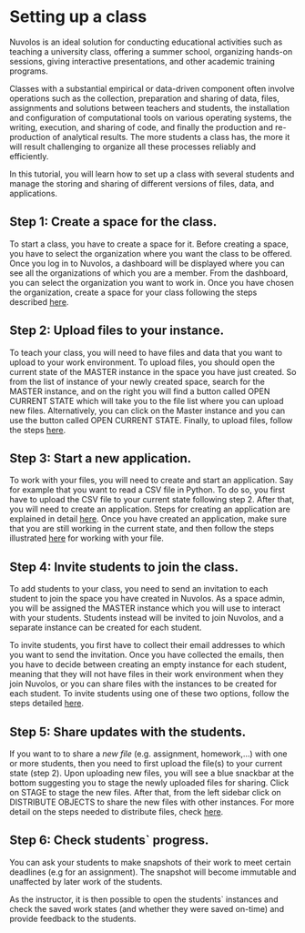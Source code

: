 # Setting up a class

Nuvolos is an ideal solution for conducting educational activities such as teaching a university class, offering a summer school, organizing hands-on sessions, giving interactive presentations, and other academic training programs.

Classes with a substantial empirical or data-driven component often involve operations such as the collection, preparation and sharing of data, files, assignments and solutions between teachers and students, the installation and configuration of computational tools on various operating systems, the writing, execution, and sharing of code, and finally the production and re-production of analytical results. The more students a class has, the more it will result challenging to organize all these processes reliably and efficiently.

In this tutorial, you will learn how to set up a class with several students and manage the storing and sharing of different versions of files, data, and applications.

## Step 1: Create a space for the class.

To start a class, you have to create a space for it. Before creating a space, you have to select the organization where you want the class to be offered. Once you log in to Nuvolos, a dashboard will be displayed where you can see all the organizations of which you are a member. From the dashboard, you can select the organization you want to work in. Once you have chosen the organization, create a space for your class following the steps described [here](../../../actions/organization-management/create-a-space.md).

## Step 2: Upload files to your instance.

To teach your class, you will need to have files and data that you want to upload to your work environment. To upload files, you should open the current state of the MASTER instance in the space you have just created. So from the list of instance of your newly created space, search for the MASTER instance, and on the right you will find a button called OPEN CURRENT STATE which will take you to the file list where you can upload new files. Alternatively, you can click on the Master instance and you can use the button called OPEN CURRENT STATE. Finally, to upload files, follow the steps [here](../../../actions/instance-management/upload-new-files.md).

## Step 3: Start a new application.

To work with your files, you will need to create and start an application. Say for example that you want to read a CSV file in Python. To do so, you first have to upload the CSV file to your current state following step 2. After that, you will need to create an application. Steps for creating an application are explained in detail [here](../../../actions/instance-management/create-an-application.md). Once you have created an application, make sure that you are still working in the current state, and then follow the steps illustrated [here](../../../actions/instance-management/start-an-application.md) for working with your file.

## Step 4: Invite students to join the class.

To add students to your class, you need to send an invitation to each student to join the space you have created in Nuvolos. As a space admin, you will be assigned the MASTER instance which you will use to interact with your students. Students instead will be invited to join Nuvolos, and a separate instance can be created for each student.   
  
To invite students, you first have to collect their email addresses to which you want to send the invitation. Once you have collected the emails, then you have to decide between creating an empty instance for each student, meaning that they will not have files in their work environment when they join Nuvolos, or you can share files with the instances to be created for each student. To invite students using one of these two options, follow the steps detailed [here](../../../actions/space-management/create-an-instance.md).

## Step 5: Share updates with the students.

If you want to to share a _new file_ \(e.g. assignment, homework,...\) with one or more students, then you need to first upload the file\(s\) to your current state \(step 2\). Upon uploading new files, you will see a blue snackbar at the bottom suggesting you to stage the newly uploaded files for sharing. Click on STAGE to stage the new files. After that, from the left sidebar click on DISTRIBUTE OBJECTS to share the new files with other instances. For more detail on the steps needed to distribute files, check [here](../../../actions/instance-management/distribute-a-snapshot.md).

## Step 6: Check students\` progress.

You can ask your students to make snapshots of their work to meet certain deadlines \(e.g for an assignment\). The snapshot will become immutable and unaffected by later work of the students.

As the instructor, it is then possible to open the students\` instances and check the saved work states \(and whether they were saved on-time\) and provide feedback to the students.

